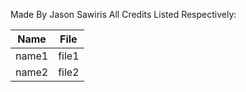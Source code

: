 Made By Jason Sawiris
All Credits Listed Respectively:

|Name|File|
|---|---|
|name1|file1|
|name2|file2|
